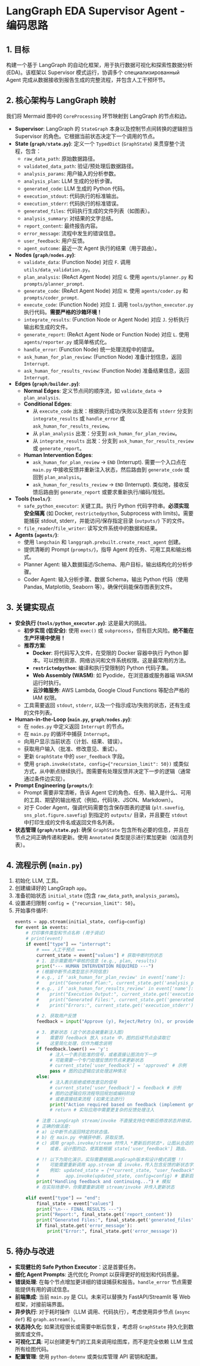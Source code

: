 # LangGraph EDA Supervisor Agent - 编码思路

## 1. 目标

构建一个基于 LangGraph 的自动化框架，用于执行数据可视化和探索性数据分析 (EDA)。该框架以 Supervisor 模式运行，协调多个 специализированный Agent 完成从数据接收到报告生成的完整流程，并包含人工干预环节。

## 2. 核心架构与 LangGraph 映射

我们将 Mermaid 图中的 `CoreProcessing` 环节映射到 LangGraph 的节点和边。

*   **Supervisor**: LangGraph 的 `StateGraph` 本身以及控制节点间转换的逻辑担当 Supervisor 的角色。它根据当前状态决定下一个调用的节点。
*   **State (`graph/state.py`)**: 定义一个 `TypedDict` (`GraphState`) 来贯穿整个流程，包含：
    *   `raw_data_path`: 原始数据路径。
    *   `validated_data_path`: 验证/预处理后数据路径。
    *   `analysis_params`: 用户输入的分析参数。
    *   `analysis_plan`: LLM 生成的分析步骤。
    *   `generated_code`: LLM 生成的 Python 代码。
    *   `execution_stdout`: 代码执行的标准输出。
    *   `execution_stderr`: 代码执行的标准错误。
    *   `generated_files`: 代码执行生成的文件列表（如图表）。
    *   `analysis_summary`: 对结果的文字总结。
    *   `report_content`: 最终报告内容。
    *   `error_message`: 流程中发生的错误信息。
    *   `user_feedback`: 用户反馈。
    *   `agent_outcome`: 最近一次 Agent 执行的结果（用于路由）。
*   **Nodes (`graph/nodes.py`)**:
    *   `validate_data`: (Function Node) 对应 `F`. 调用 `utils/data_validation.py`。
    *   `plan_analysis`: (ReAct Agent Node) 对应 `G`. 使用 `agents/planner.py` 和 `prompts/planner_prompt`.
    *   `generate_code`: (ReAct Agent Node) 对应 `H`. 使用 `agents/coder.py` 和 `prompts/coder_prompt`.
    *   `execute_code`: (Function Node) 对应 `I`. 调用 `tools/python_executor.py` 执行代码。**需要严格的沙箱环境！**
    *   `integrate_results`: (Function Node or Agent Node) 对应 `J`. 分析执行输出和生成的文件。
    *   `generate_report`: (ReAct Agent Node or Function Node) 对应 `L`. 使用 `agents/reporter.py` 或简单格式化。
    *   `handle_error`: (Function Node) 统一处理流程中的错误。
    *   `ask_human_for_plan_review`: (Function Node) 准备计划信息，返回 `Interrupt`.
    *   `ask_human_for_results_review`: (Function Node) 准备结果信息，返回 `Interrupt`.
*   **Edges (`graph/builder.py`)**:
    *   **Normal Edges**: 定义节点间的顺序流，如 `validate_data` -> `plan_analysis`.
    *   **Conditional Edges**:
        *   从 `execute_code` 出发：根据执行成功/失败以及是否有 `stderr` 分支到 `integrate_results` 或 `handle_error` 或 `ask_human_for_results_review`。
        *   从 `plan_analysis` 出发：分支到 `ask_human_for_plan_review`。
        *   从 `integrate_results` 出发：分支到 `ask_human_for_results_review` 或 `generate_report`。
    *   **Human Intervention Edges**:
        *   `ask_human_for_plan_review` -> `END` (Interrupt). 需要一个入口点在 `main.py` 中接收反馈并重新注入状态，然后路由到 `generate_code` 或回到 `plan_analysis`。
        *   `ask_human_for_results_review` -> `END` (Interrupt). 类似地，接收反馈后路由到 `generate_report` 或要求重新执行/编码/规划。
*   **Tools (`tools/`)**:
    *   `safe_python_executor`: 关键工具。执行 Python 代码字符串。**必须实现安全隔离** (如 Docker, `restrictedpython`, Subprocess with limits)。需要能捕获 stdout, stderr，并能访问/保存指定目录 (`outputs/`) 下的文件。
    *   `file_reader`/`file_writer`: 读写文件系统中的数据和结果。
*   **Agents (`agents/`)**:
    *   使用 `langchain` 和 `langgraph.prebuilt.create_react_agent` 创建。
    *   提供清晰的 Prompt (`prompts/`)，指导 Agent 的任务、可用工具和输出格式。
    *   Planner Agent: 输入数据描述/Schema、用户目标，输出结构化的分析步骤。
    *   Coder Agent: 输入分析步骤、数据 Schema，输出 Python 代码（使用 Pandas, Matplotlib, Seaborn 等）。确保代码能保存图表到文件。

## 3. 关键实现点

*   **安全执行 (`tools/python_executor.py`)**: 这是最大的挑战。
    *   **初步实现 (低安全)**: 使用 `exec()` 或 `subprocess`，但有巨大风险。**绝不能在生产环境中使用！**
    *   **推荐方案**:
        *   **Docker**: 将代码写入文件，在受限的 Docker 容器中执行 Python 脚本。可以控制资源、网络访问和文件系统权限。这是最常用的方法。
        *   **`restrictedpython`**: 编译和执行受限制的 Python 代码子集。
        *   **Web Assembly (WASM)**: 如 Pyodide，在浏览器或服务器端 WASM 运行时执行。
        *   **云沙箱服务**: AWS Lambda, Google Cloud Functions 等配合严格的 IAM 权限。
    *   工具需要返回 `stdout`, `stderr`, 以及一个指示成功/失败的状态，还有生成的文件列表。
*   **Human-in-the-Loop (`main.py`, `graph/nodes.py`)**:
    *   在 `nodes.py` 中定义返回 `Interrupt` 的节点。
    *   在 `main.py` 的循环中捕获 `Interrupt`。
    *   向用户显示当前状态（计划、结果、错误）。
    *   获取用户输入（批准、修改意见、重试）。
    *   更新 `GraphState` 中的 `user_feedback` 字段。
    *   使用 `graph.invoke(state, config={"recursion_limit": 50})` 或类似方式，从中断点继续执行。图需要有处理反馈并决定下一步的逻辑（通常通过条件边实现）。
*   **Prompt Engineering (`prompts/`)**:
    *   Prompt 需要非常清晰，告诉 Agent 它的角色、任务、输入是什么、可用的工具、期望的输出格式（例如，代码块、JSON、Markdown）。
    *   对于 Coder Agent，强调代码需要包含保存图表的逻辑 (`plt.savefig`, `sns_plot.figure.savefig`) 到指定的 `outputs/` 目录，并且要在 `stdout` 中打印生成的文件名或返回文件名列表。
*   **状态管理 (`graph/state.py`)**: 确保 `GraphState` 包含所有必要的信息，并且在节点之间正确传递和更新。使用 `Annotated` 类型提示进行累加更新（如消息列表）。

## 4. 流程示例 (`main.py`)

1.  初始化 LLM, 工具。
2.  创建编译好的 LangGraph `app`。
3.  准备初始状态 `initial_state` (包含 `raw_data_path`, `analysis_params`)。
4.  设置递归限制 `config = {"recursion_limit": 50}`。
5.  开始事件循环:
    ```python
    events = app.stream(initial_state, config=config)
    for event in events:
        # 打印事件类型和节点名称 (用于调试)
        # print(event)
        if event["type"] == "interrupt":
            # === 人工干预点 ===
            current_state = event["values"] # 获取中断时的状态
            # 1. 显示需要用户审核的信息 (e.g., plan, results)
            print("--- HUMAN INTERVENTION REQUIRED ---")
            # (根据中断节点类型显示不同信息)
            # e.g., if 'ask_human_for_plan_review' in event['name']:
            #    print("Generated Plan:", current_state.get('analysis_plan'))
            # e.g., if 'ask_human_for_results_review' in event['name']:
            #    print("Execution Output:", current_state.get('execution_stdout'))
            #    print("Generated Files:", current_state.get('generated_files'))
            #    print("Errors:", current_state.get('execution_stderr'))

            # 2. 获取用户反馈
            feedback = input("Approve (y), Reject/Retry (n), or provide feedback: ")

            # 3. 更新状态 (这个状态会被重新注入图)
            #    需要将 feedback 放入 state 中，图的后续节点会读取它
            #    这里简化处理，仅作为概念说明
            if feedback.lower() == 'y':
                 # 注入一个表示批准的信号，或者直接让图流向下一步
                 # 可能需要一个专门处理反馈的节点来更新状态
                 # current_state['user_feedback'] = 'approved' # 示例
                 pass # 图的边逻辑应该处理这种情况
            else:
                 # 注入表示拒绝或修改意见的信号
                 # current_state['user_feedback'] = feedback # 示例
                 # 图的边逻辑应将流程导回规划或编码阶段
                 # 或者直接结束流程 (如果无法进行)
                 print("Action required based on feedback (implement graph logic). Stopping for now.")
                 # return # 实际应用中需要更复杂的反馈处理注入

            # 注意：LangGraph stream/invoke 不直接支持在中断后修改状态并继续。
            # 正确的做法是:
            # a) 让中断节点返回特定的状态值。
            # b) 在 main.py 中捕获中断，获取反馈。
            # c) 调用 graph.invoke/stream 时传入 *更新后的状态*，让图从合适的入口点继续。
            #    或者，设计图的边，使其能根据 state['user_feedback'] 路由。

            # !! 以下为简化演示，实际需要根据LangGraph版本和设计模式调整 !!
            #    可能需要重新调用 app.stream 或 invoke，传入包含反馈的新状态字典
            #    例如: updated_state = {**current_state, "user_feedback": feedback}
            #          app.invoke(updated_state, config=config) # 重新启动，但需确保图能处理
            print("Handling feedback and continuing...") # 模拟
            # 在实际场景中，你需要重新调用 stream/invoke 并传入更新状态

        elif event["type"] == "end":
            final_state = event["values"]
            print("\n--- FINAL RESULTS ---")
            print("Report:", final_state.get('report_content'))
            print("Generated Files:", final_state.get('generated_files'))
            if final_state.get('error_message'):
                print("Error:", final_state.get('error_message'))
    ```

## 5. 待办与改进

*   **实现健壮的 Safe Python Executor**：这是首要任务。
*   **细化 Agent Prompts**: 迭代优化 Prompt 以获得更好的规划和代码质量。
*   **错误处理**: 在每个节点增加更详细的错误捕获和报告。`handle_error` 节点需要能提供有用的调试信息。
*   **前端集成**: 当前 `main.py` 是 CLI。未来可以替换为 FastAPI/Streamlit 等 Web 框架，对接前端界面。
*   **异步执行**: 对于耗时操作（LLM 调用、代码执行），考虑使用异步节点 (`async def`) 和 `graph.astream()`。
*   **状态持久化**: 如果流程很长或需要中断后恢复，考虑将 `GraphState` 持久化到数据库或文件。
*   **可视化工具**: 可以创建更专门的工具来调用绘图库，而不是完全依赖 LLM 生成所有绘图代码。
*   **配置管理**: 使用 `python-dotenv` 或类似库管理 API 密钥和配置。